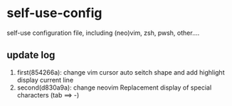 # self-use-config

self-use configuration file, including (neo)vim, zsh, pwsh, other....

## update log

1. first(854266a): change vim cursor auto seitch shape and add highlight display current line
2. second(d830a9a): change neovim Replacement display of special characters (tab ==> -)
